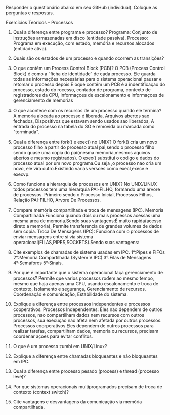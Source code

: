 Responder o questionário abaixo em seu GitHub (individual). Coloque as perguntas e respostas.

Exercícios Teóricos – Processos

1. Qual a diferença entre programa e processo?
   Programa: Conjunto de instruções armazenadas em disco (entidade passiva).
   Processo: Programa em execução, com estado, memória e recursos alocados (entidade ativa).
2. Quais são os estados de um processo e quando ocorrem as transições?
   
3. O que contém um Process Control Block (PCB)?
   O PCB (Process Control Block) é como a “ficha de identidade” de cada processo. Ele guarda todas as informações               necessárias para o sistema operacional pausar e retomar o processo depois.E oque contém um PCB é a indentificaçao do         processo, estado do rocesso, contador de programa, contexto de registradores da CPU, informaçoes de escalonamento e          informaçoes de gerenciamento de memorias
4. O que acontece com os recursos de um processo quando ele termina?
   A memoria alocada ao processo é liberada, Arquivos abertos sao fechados, Dispositivos que estavam sendo usados sao           liberados, A entrada do processo na tabela do SO é removida ou marcada como "terminada".
5. Qual a diferença entre fork() e exec() no UNIX?
   O fork() cria um novo processo filho a partir do processo atual pai,sendo o processo filho sendo quase uma copia do          pai(mesma memoria,mesmos aquivos abertos e mesmo registrados).
   O exex() substitui o codigo e dados do processo atual por um novo programa.Ou seja ,o processo nao cria um novo, ele vira    outro.Existindo varias versoes como execl,execv e execvp.
6. Como funciona a hierarquia de processos em UNIX?
    No UNIX/LINUX todos processos tem uma hierarquia PAI-FILHO, formando uma arvore de processos. Primeiro sendo o Processo      Inicial, Processos Filhos, Relação PAI-FILHO, Arvore De Processos.
7. Compare memória compartilhada e troca de mensagens (IPC).
    Memoria Compartilhada:Funciona quando dois ou mais processos acessas uma mesma area de memoria.Sendo suas vantagens:É muito rapida(acesso direto a memoria), Permite transferencia de grandes volumes de dados sem copia.                              Troca De Mensagens (IPC): Funciona com o processos de enviar mensagens entre si via sistema                                  operacional(FILAS,PIPES,SOCKETS).Sendo suas vantagens:
8. Cite exemplos de chamadas de sistema usadas em IPC.
    1°:Pipes e FIFOs 2°:Memoria Compartilhada (System V IPC) 3°:Filas de Mensagens 4°:Semaforos 5°:Sinais.
9. Por que é importante que o sistema operacional faça gerenciamento de processos?
    Permite que varios processos rodem ao mesmo tempo, mesmo que haja apenas uma CPU, usando escalonamento e troca de            contexto, Isolamento e segurança, Gerenciamento de recursos. Coordenação e comunicação, Estabilidade do sistema.
10. Explique a diferença entre processos independentes e processos cooperativos.
    Processos Independentes: Eles nao dependem de outros processos, nao compartilham dados nem recursos com outros               processos, sua execuçao nao afeta nem afetada por outros processos.                                                          Processos coorperativos Eles dependem de outros processos para realizar tarefas, compartilham dados, memoria ou              recursos, precisam coordenar açoes para evitar conflitos.
11. O que é um processo zumbi em UNIX/Linux?
    
12. Explique a diferença entre chamadas bloqueantes e não bloqueantes em IPC.
    
13. Qual a diferença entre processo pesado (process) e thread (processo leve)?
    
14. Por que sistemas operacionais multiprogramados precisam de troca de contexto (context switch)?
    
15. Cite vantagens e desvantagens da comunicação via memória compartilhada.
    

